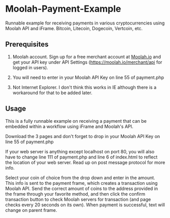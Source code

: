 Moolah-Payment-Example
=================================
Runnable example for receiving payments in various cryptocurrencies using Moolah API and iFrame. Bitcoin, Litecoin, Dogecoin, Vertcoin, etc.

Prerequisites
---------------------------------
1) Moolah account.  Sign up for a free merchant account at <a href="https://moolah.io">Moolah.io</a> and get your API key under API Settings (https://moolah.io/merchant/api for logged in users).

2) You will need to enter in your Moolah API Key on line 55 of payment.php

3) Not Internet Explorer.  I don't think this works in IE although there is a workaround for that to be added later.

Usage
---------------------------------
This is a fully runnable example on receiving a payment that can be embedded within a workflow using iFrame and Moolah's API.  

Download the 3 pages and don't forget to drop in your Moolah API Key on line 55 of payment.php

If your web server is anything except localhost on port 80, you will also have to change line 111 of payment.php and line 6 of index.html to reflect the location of your web server.  Read up on post message protocol for more info.

Select your coin of choice from the drop down and enter in the amount.  This info is sent to the payment frame, which creates a transaction using Moolah API.  Send the correct amount of coins to the address provided in the frame through your favorite method, and then click the confirm transaction button to check Moolah servers for transaction (and page checks every 20 seconds on its own).  When payment is successful, text will change on parent frame.  
